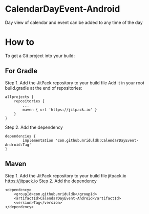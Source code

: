 # CalendarDayEvent-Android
Day view of calendar and event can be added to any time of the day

# How to
To get a Git project into your build:

## For Gradle
Step 1. Add the JitPack repository to your build file
Add it in your root build.gradle at the end of repositories:

	allprojects {
		repositories {
			...
			maven { url 'https://jitpack.io' }
		}
	}
Step 2. Add the dependency

	dependencies {
	        implementation 'com.github.mriduldk:CalendarDayEvent-Android:Tag'
	}


## Maven
Step 1. Add the JitPack repository to your build file
	<repositories>
		<repository>
		    <id>jitpack.io</id>
		    <url>https://jitpack.io</url>
		</repository>
	</repositories>
Step 2. Add the dependency

	<dependency>
	    <groupId>com.github.mriduldk</groupId>
	    <artifactId>CalendarDayEvent-Android</artifactId>
	    <version>Tag</version>
	</dependency>
  
  
  
  
